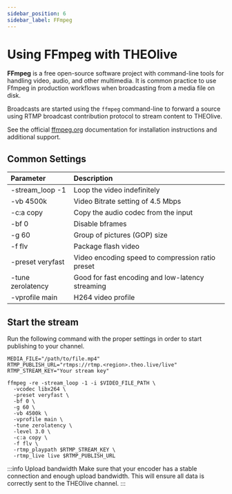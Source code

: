 ```yaml
---
sidebar_position: 6
sidebar_label: FFmpeg
---
```


# Using FFmpeg with THEOlive

**FFmpeg** is a free open-source software project with command-line tools for handling video, audio, and other multimedia. It is common practice to use Ffmpeg in production workflows when broadcasting from a media file on disk.

Broadcasts are started using the `ffmpeg` command-line to forward a source using RTMP broadcast contribution protocol to stream content to THEOlive.

See the official [ffmpeg.org](https://ffmpeg.org/) documentation for installation instructions and additional support.

## Common Settings

| Parameter          | Description                                      |
| :----------------- | :----------------------------------------------- |
| \-stream_loop -1   | Loop the video indefinitely                      |
| \-vb 4500k         | Video Bitrate setting of 4.5 Mbps                |
| \-c:a copy         | Copy the audio codec from the input              |
| \-bf 0             | Disable bframes                                  |
| \-g 60             | Group of pictures (GOP) size                     |
| \-f flv            | Package flash video                              |
| \-preset veryfast  | Video encoding speed to compression ratio preset |
| \-tune zerolatency | Good for fast encoding and low-latency streaming |
| \-vprofile main    | H264 video profile                               |

## Start the stream

Run the following command with the proper settings in order to start publishing to your channel.

```shell
MEDIA_FILE="/path/to/file.mp4"
RTMP_PUBLISH_URL="rtmps://rtmp.<region>.theo.live/live"
RTMP_STREAM_KEY="Your stream key"

ffmpeg -re -stream_loop -1 -i $VIDEO_FILE_PATH \
  -vcodec libx264 \
  -preset veryfast \
  -bf 0 \
  -g 60 \
  -vb 4500k \
  -vprofile main \
  -tune zerolatency \
  -level 3.0 \
  -c:a copy \
  -f flv \
  -rtmp_playpath $RTMP_STREAM_KEY \
  -rtmp_live live $RTMP_PUBLISH_URL
```

:::info Upload bandwidth
Make sure that your encoder has a stable connection and enough upload bandwidth. This will ensure all data is correctly sent to the THEOlive channel.
:::
